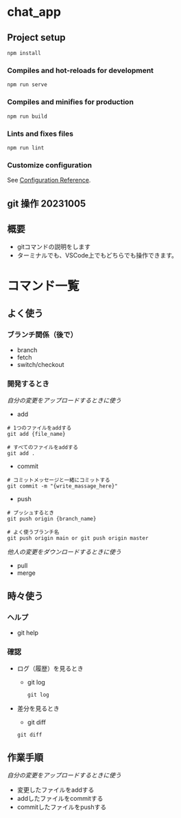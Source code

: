 # chat_app

## Project setup
```
npm install
```

### Compiles and hot-reloads for development
```
npm run serve
```

### Compiles and minifies for production
```
npm run build
```

### Lints and fixes files
```
npm run lint
```

### Customize configuration
See [Configuration Reference](https://cli.vuejs.org/config/).

## git 操作 20231005
## 概要
- gitコマンドの説明をします
- ターミナルでも、VSCode上でもどちらでも操作できます。

# コマンド一覧
## よく使う
### ブランチ関係（後で）
- branch
- fetch
- switch/checkout

### 開発するとき
*自分の変更をアップロードするときに使う*
- add
```
# 1つのファイルをaddする
git add {file_name}

# すべてのファイルをaddする
git add .
```

- commit
```
# コミットメッセージと一緒にコミットする
git commit -m "{write_massage_here}"
```

- push
```
# プッシュするとき
git push origin {branch_name}

# よく使うブランチ名
git push origin main or git push origin master
```

*他人の変更をダウンロードするときに使う*
- pull
- merge
## 時々使う
### ヘルプ
- git help

### 確認
- ログ（履歴）を見るとき
  - git log
    ```
    git log
    ```

- 差分を見るとき
    - git diff
    ```
    git diff
    ```

## 作業手順
*自分の変更をアップロードするときに使う*
- 変更したファイルをaddする
- addしたファイルをcommitする
- commitしたファイルをpushする
